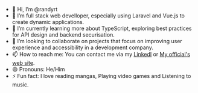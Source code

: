 - 👋 Hi, I’m @randyrt
- 👀 I’m full stack web develloper, especially using Laravel and Vue.js to create dynamic applications.
- 🌱 I’m currently learning more about TypeScript, exploring best practices for API design and backend securisation.
- 💞️ I’m looking to collaborate on projects that focus on improving user experience and accessibility in a development company.
- 📫 How to reach me: You can contact me via my [LinkedI](http://linkedin.com/in/randy-ragnar-3a935828a) or [My official's web site](https://randyporfolio.netlify.app).
- 😄 Pronouns: He/Him
- ⚡ Fun fact: I love reading mangas, Playing video games and Listening to music.

